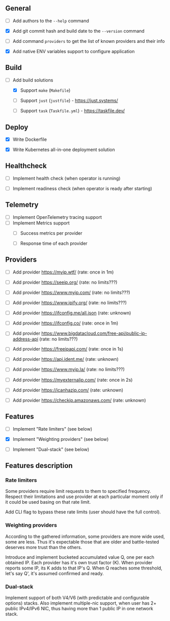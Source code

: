 ## General

- [ ] Add authors to the `--help` command
- [x] Add git commit hash and build date to the `--version` command
- [ ] Add command `providers` to get the list of known providers and their info
- [x] Add native ENV variables support to configure application


## Build

- [ ] Add build solutions
  - [x] Support `make` (`Makefile`)
  - [ ] Support `just` (`justfile`) - https://just.systems/
  - [ ] Support `task` (`Taskfile.yml`) - https://taskfile.dev/


## Deploy

- [x] Write Dockerfile
- [x] Write Kubernetes all-in-one deployment solution


## Healthcheck

- [ ] Implement health check (when operator is running)
- [ ] Implement readiness check (when operator is ready after starting)


## Telemetry

- [ ] Implement OpenTelemetry tracing support
- [ ] Implement Metrics support
  - [ ] Success metrics per provider
  - [ ] Response time of each provider


## Providers

- [ ] Add provider https://myip.wtf/ (rate: once in 1m)
- [ ] Add provider https://seeip.org/ (rate: no limits???)
- [ ] Add provider https://www.myip.com/ (rate: no limits???)
- [ ] Add provider https://www.ipify.org/ (rate: no limits???)
- [ ] Add provider https://ifconfig.me/all.json (rate: unknown)
- [ ] Add provider https://ifconfig.co/ (rate: once in 1m)
- [ ] Add provider https://www.bigdatacloud.com/free-api/public-ip-address-api (rate: no limits???)
- [ ] Add provider https://freeipapi.com/ (rate: once in 1s)
- [ ] Add provider https://api.ident.me/ (rate: unknown)
- [ ] Add provider https://www.myip.la/ (rate: no limits???)
- [ ] Add provider https://myexternalip.com/ (rate: once in 2s)
- [ ] Add provider https://icanhazip.com/ (rate: unknown)
- [ ] Add provider https://checkip.amazonaws.com/ (rate: unknown)


## Features

- [ ] Implement "Rate limiters" (see below)
- [x] Implement "Weighting providers" (see below)
- [ ] Implement "Dual-stack" (see below)


## Features description

### Rate limiters

Some providers require limit requests to them to specified frequency.
Respect their limitations and use provider at each particular moment only
if it could be used basing on that rate limit.

Add CLI flag to bypass these rate limits (user should have the full control).

### Weighting providers

According to the gathered information, some providers are more wide used,
some are less. Thus it's expectable those that are older and battle-tested
deserves more trust than the others.

Introduce and implement bucketed accumulated value Q, one per each obtained IP.
Each provider has it's own trust factor (K). When provider reports some IP,
its K adds to that IP's Q. 
When Q reaches some threshold, let's say Q', it's assumed confirmed and ready.
  
### Dual-stack

Implement support of both V4/V6 (with predictable and configurable options) stacks.
Also implement multiple-nic support, when user has 2+ public IPv4/IPv6 NIC,
thus having more than 1 public IP in one network stack.
